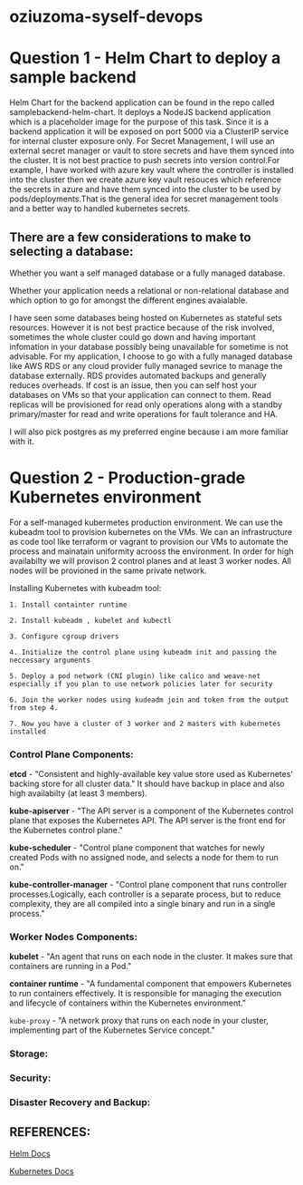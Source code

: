 # oziuzoma-syself-devops

# Question 1 - Helm Chart to deploy a sample backend

Helm Chart for the backend application can be found in the repo called samplebackend-helm-chart. It deploys a NodeJS backend application which is a placeholder image for the purpose of this task. Since it is a backend application it will be exposed on port 5000 via a ClusterIP service for internal cluster exposure only. For Secret Management, I will use an external secret manager or vault to store secrets and have them synced into the cluster. It is not best practice to push secrets into version control.For example, I have worked with azure key vault where the controller is installed into the cluster then we create azure key vault resouces which reference the secrets in azure and have them synced into the cluster to be used by pods/deployments.That is the general idea for secret management tools and a better way to handled kubernetes secrets.

## There are a few considerations to make to selecting a database:

Whether you want a self managed database or a fully managed database.

Whether your application needs a relational or non-relational database and which option to go for amongst the different engines avaialable.

I have seen some databases being hosted on Kubernetes as stateful sets resources. However it is not best practice because of the risk involved, sometimes the whole cluster could go down and having important infomation in your database possibly being unavailable for sometime is not advisable. For my application, I choose to go with a fully managed database like AWS RDS or any cloud provider fully managed sevrice to manage the database externally. RDS provides automated backups and generally reduces overheads. If cost is an issue, then you can self host your databases on VMs so that your application can connect to them. Read replicas will be provisioned for read only operations along with a standby primary/master for read and write operations for fault tolerance and HA.

I will also pick postgres as my preferred engine because i am more familiar with it.

 # Question 2 - Production-grade Kubernetes environment

For a self-managed kubermetes production environment. We can use the kubeadm tool to provision kubernetes on the VMs. We can an infrastructure as code tool like terraform or vagrant to provision our VMs to automate the process and mainatain uniformity acrooss the environment. In order for high availabilty we will provison 2 control planes and at least 3 worker nodes. All nodes will be provioned in the same private network.

Installing Kubernetes with kubeadm tool:

    1. Install containter runtime

    2. Install kubeadm , kubelet and kubectl

    3. Configure cgroup drivers

    4. Initialize the control plane using kubeadm init and passing the neccessary arguments

    5. Deploy a pod network (CNI plugin) like calico and weave-net especially if you plan to use network policies later for security

    6. Join the worker nodes using kudeadm join and token from the output from step 4.

    7. Now you have a cluster of 3 worker and 2 masters with kubernetes installed

 ### Control Plane Components:

**etcd** - "Consistent and highly-available key value store used as Kubernetes' backing store for all cluster data." It should have backup in place and also high availabilty (at least 3 members).

**kube-apiserver** - "The API server is a component of the Kubernetes control plane that exposes the Kubernetes API. The API server is the front end for the Kubernetes control plane."

**kube-scheduler** - "Control plane component that watches for newly created Pods with no assigned node, and selects a node for them to run on."

**kube-controller-manager** - "Control plane component that runs controller processes.Logically, each controller is a separate process, but to reduce complexity, they are all compiled into a single binary and run in a single process."

 ### Worker Nodes Components:

**kubelet** - "An agent that runs on each node in the cluster. It makes sure that containers are running in a Pod."

**container runtime** - "A fundamental component that empowers Kubernetes to run containers effectively. It is responsible for managing the execution and lifecycle of containers within the Kubernetes environment."

`kube-proxy` - "A network proxy that runs on each node in your cluster, implementing part of the Kubernetes Service concept."

### Storage: 

### Security:

### Disaster Recovery and Backup:

 ## REFERENCES:

 [Helm Docs](https://helm.sh/docs/topics/charts/)

 [Kubernetes Docs](https://kubernetes.io/docs/home/)